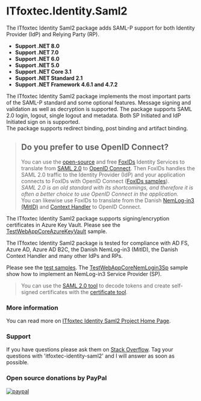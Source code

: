 # ITfoxtec.Identity.Saml2

The ITfoxtec Identity Saml2 package adds SAML-P support for both Identity Provider (IdP) and Relying Party (RP).

* **Support .NET 8.0**
* **Support .NET 7.0**
* **Support .NET 6.0**
* **Support .NET 5.0**
* **Support .NET Core 3.1**
* **Support .NET Standard 2.1**
* **Support .NET Framework 4.6.1 and 4.7.2**

The ITfoxtec Identity Saml2 package implements the most important parts of the SAML-P standard and some optional features. 
Message signing and validation as well as decryption is supported. The package supports SAML 2.0 login, logout, single 
logout and metadata. Both SP Initiated and IdP Initiated sign on is supported.  
The package supports redirect binding, post binding and artifact binding.

> ## Do you prefer to use OpenID Connect?
>You can use the [open-source](https://github.com/ITfoxtec/FoxIDs) and free [FoxIDs](https://www.foxids.com) Identity Services to translate from [SAML 2.0](https://www.foxids.com/docs/up-party-saml-2.0) to [OpenID Connect](https://www.foxids.com/docs/down-party-oidc). Then FoxIDs handles the SAML 2.0 traffic to the Identity Provider (IdP) and your application connects to FoxIDs with OpenID Connect ([FoxIDs samples](https://github.com/ITfoxtec/FoxIDs.Samples)).  
> *SAML 2.0 is an old standard with its shortcomings, and therefore it is often a better choice to use OpenID Connect in the application.*  
>You can likewise use FoxIDs to translate from the Danish [NemLog-in3 (MitID)](https://www.foxids.com/docs/up-party-howto-saml-2.0-nemlogin) and [Context Handler](https://www.foxids.com/docs/howto-saml-2.0-context-handler) to OpenID Connect.

The ITfoxtec Identity Saml2 package supports signing/encryption certificates in Azure Key Vault. 
Please see the [TestWebAppCoreAzureKeyVault](https://github.com/ITfoxtec/ITfoxtec.Identity.Saml2/tree/master/test/TestWebAppCoreAzureKeyVault) sample. 

The ITfoxtec Identity Saml2 package is tested for compliance with AD FS, Azure AD, Azure AD B2C, the Danish NemLog-in3 (MitID), the Danish Context Handler and many other IdPs and RPs.

Please see the [test samples](https://github.com/ITfoxtec/ITfoxtec.Identity.Saml2/tree/master/test").
The [TestWebAppCoreNemLogin3Sp](https://github.com/ITfoxtec/ITfoxtec.Identity.Saml2/tree/master/test/TestWebAppCoreNemLogin3Sp) sample show how to implement an NemLog-in3 Service Provider (SP).

> You can use the [SAML 2.0 tool](https://www.foxids.com/tools/Saml) to decode tokens and create self-signed certificates with the [certificate tool](https://www.foxids.com/tools/Certificate).

### More information
You can read more on [ITfoxtec Identity Saml2 Project Home Page](https://itfoxtec.com/identitysaml2).

### Support
If you have questions please ask them on <a href="https://stackoverflow.com/questions/tagged/itfoxtec-identity-saml2">Stack Overflow</a>. Tag your questions with 'itfoxtec-identity-saml2' and I will answer as soon as possible.

### Open source donations by PayPal 
[![paypal](https://www.paypalobjects.com/en_US/i/btn/btn_donate_LG.gif)](https://www.paypal.com/donate/?hosted_button_id=QVQN5ZNP2RK4Y)